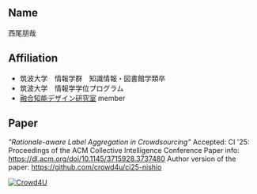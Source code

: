 ## Name
西尾朋哉

## Affiliation
* 筑波大学　情報学群　知識情報・図書館学類卒
* 筑波大学　情報学学位プログラム
* [融合知能デザイン研究室](https://fusioncomplab.org/) member

## Paper
*"Rationale-aware Label Aggregation in Crowdsourcing"*
Accepted: CI '25: Proceedings of the ACM Collective Intelligence Conference
Paper info: https://dl.acm.org/doi/10.1145/3715928.3737480
Author version of the paper: https://github.com/crowd4u/ci25-nishio

[![Crowd4U](https://github.com/nishitale/test/blob/main/crowd4u_banner364x93.png)](https://crowd4u.org/)

<!--
**nishitale/nishitale** is a ✨ _special_ ✨ repository because its `README.md` (this file) appears on your GitHub profile.

Here are some ideas to get you started:

- 🔭 I’m currently working on ...
- 🌱 I’m currently learning ...
- 👯 I’m looking to collaborate on ...
- 🤔 I’m looking for help with ...
- 💬 Ask me about ...
- 📫 How to reach me: ...
- 😄 Pronouns: ...
- ⚡ Fun fact: ...
-->
